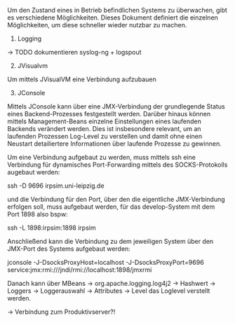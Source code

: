 Um den Zustand eines in Betrieb befindlichen Systems zu überwachen, gibt es verschiedene Möglichkeiten. Dieses Dokument definiert die einzelnen Möglichkeiten, um diese schneller wieder nutzbar zu machen.

1. Logging

-> TODO dokumentieren syslog-ng + logspout 

2. JVisualvm

Um mittels JVisualVM eine Verbindung aufzubauen

3. JConsole

Mittels JConsole kann über eine JMX-Verbindung der grundlegende Status eines Backend-Prozesses festgestellt werden. Darüber hinaus können mittels Management-Beans einzelne Einstellungen eines laufenden Backends verändert werden. Dies ist insbesondere relevant, um an laufenden Prozessen Log-Level zu verstellen und damit ohne einen Neustart detailiertere Informationen über laufende Prozesse zu gewinnen.

Um eine Verbindung aufgebaut zu werden, muss mittels ssh eine Verbindung für dynamisches Port-Forwarding mittels des SOCKS-Protokolls augebaut werden:

ssh -D 9696 irpsim.uni-leipzig.de

und die Verbindung für den Port, über den die eigentliche JMX-Verbindung erfolgen soll, muss aufgebaut werden, für das develop-System mit dem Port 1898 also bspw:

ssh -L 1898:irpsim:1898 irpsim

Anschließend kann die Verbindung zu dem jeweiligen System über den JMX-Port des Systems aufgebaut werden:

jconsole -J-DsocksProxyHost=localhost -J-DsocksProxyPort=9696 service:jmx:rmi:///jndi/rmi://localhost:1898/jmxrmi

Danach kann über MBeans -> org.apache.logging.log4j2 -> Hashwert -> Loggers -> Loggerauswahl -> Attributes -> Level das Loglevel verstellt werden.

-> Verbindung zum Produktivserver?!
